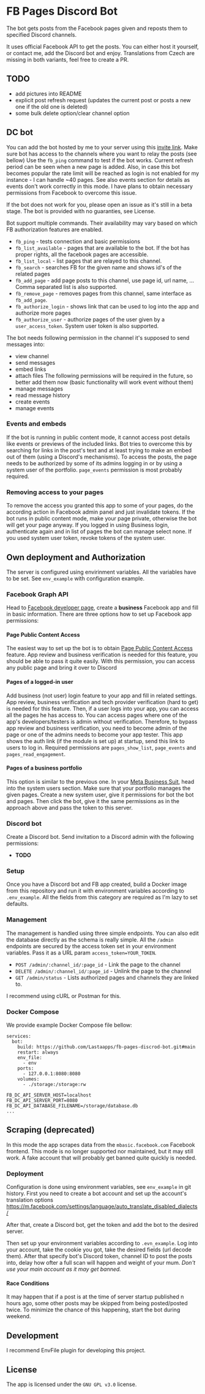 # FB Pages Discord Bot

The bot gets posts from the Facebook pages given and reposts them to
specified Discord channels.

It uses official Facebook API to get the posts.
You can either host it yourself, or contact me, add the Discord bot and enjoy.
Translations from Czech are missing in both variants, feel free to create a PR.

## TODO

- add pictures into README
- explicit post refresh request (updates the current post or posts a new one if the old one is deleted)
- some bulk delete option/clear channel option

## DC bot

You can add the bot hosted by me to your server using this
[invite link](https://discord.com/oauth2/authorize?client_id=1252917635948216401).
Make sure bot has access to the channels where you want to relay the posts (see bellow)
Use the `fb_ping` command to test if the bot works.
Current refresh period can be seen when a new page is added.
Also, in case this bot becomes popular the rate limit will be reached
as login is not enabled for my instance - I can handle ~40 pages.
See also events section for details as events don't work correctly in this mode.
I have plans to obtain necessary permissions from Facebook to overcome this issue.

If the bot does not work for you, please open an issue as it's still in a beta stage.
The bot is provided with no guaranties, see License.

Bot support multiple commands. Their availability may vary based on which FB authorization
features are enabled.

- `fb_ping` - tests connection and basic permissions
- `fb_list_available` - pages that are available to the bot. If the bot has proper rights,
  all the facebook pages are accessible.
- `fb_list_local` - list pages that are relayed to this channel.
- `fb_search` - searches FB for the given name and shows id's of the related pages
- `fb_add_page` - add page posts to this channel, use page id, url name, ... Comma separated list is also supported.
- `fb_remove_page` - removes pages from this channel, same interface as `fb_add_page`.
- `fb_authorize_login` - shows link that can be used to log into the app and authorize more pages
- `fb_authorize_user` - authorize pages of the user given by a `user_access_token`. System user token is also supported.

The bot needs following permission in the channel it's supposed to send messages into:

- view channel
- send messages
- embed links
- attach files
  The following permissions will be required in the future, so better add them now
  (basic functionality will work event without them)
- manage messages
- read message history
- create events
- manage events

### Events and embeds

If the bot is running in public content mode,
it cannot access post details like events or previews of the included links.
Bot tries to overcome this by searching for links in the post's text
and at least trying to make an embed out of them (using a Discord's mechanisms).
To access the posts, the page needs to be authorized by some of its admins logging in
or by using a system user of the portfolio.
`page_events` permission is most probably required.

### Removing access to your pages

To remove the access you granted this app to some of your pages,
do the according action in Facebook admin panel and just invalidate tokens.
If the bot runs in public content mode, make your page private,
otherwise the bot will get your page anyway.
If you logged in using Business login,
authenticate again and in list of pages the bot can manage select none.
If you used system user token, revoke tokens of the system user.

## Own deployment and Authorization

The server is configured using envirinment variables.
All the variables have to be set.
See `env_example` with configuration example.

### Facebook Graph API

Head to [Facebook developer page](https://developers.facebook.com),
create a **business** Facebook app and fill in basic information.
There are three options how to set up Facebook app permissions:

#### Page Public Content Access

The easiest way to set up the bot is to
obtain [Page Public Content Access](https://developers.facebook.com/docs/features-reference/page-public-content-access)
feature.
App review and business verification is needed for this feature,
you should be able to pass it quite easily.
With this permission, you can access any public page and bring it over to Discord

#### Pages of a logged-in user

Add business (not user) login feature to your app and fill in related settings.
App review, business verification and tech provider verification (hard to get) is needed for this feature.
Then, if a user logs into your app, you can access all the pages he has access to.
You can access pages where one of the app's developers/testers is admin without verification.
Therefore, to bypass app review and business verification, you need to become admin of the page or
one of the admins needs to become your app tester.
This app shows the auth link (if the module is set up) at startup, send this link to users to log in.
Required permissions are `pages_show_list`, `page_events` and `pages_read_engagement`.

#### Pages of a business portfolio

This option is similar to the previous one. In your [Meta Business Suit](https://business.facebook.com/latest),
head into the system users section. Make sure that your portfolio manages the given pages.
Create a new system user, give it permissions for bot the bot and pages.
Then click the bot, give it the same permissions as in the approach above and pass the token to this server.

### Discord bot

Create a Discord bot. Send invitation to a Discord admin with the following permissions:

- **TODO**

### Setup

Once you have a Discord bot and FB app created, build a Docker image
from this repository and run it with environment variables according
to `.env_example`. All the fields from this category are required as I'm lazy to set defaults.

### Management

The management is handled using three simple endpoints.
You can also edit the database directly as the schema is really simple.
All the `/admin` endpoints are secured by the access token set in your environment variables.
Pass it as a URL param `access_token=YOUR_TOKEN`.

- `POST /admin/:channel_id/:page_id` - Link the page to the channel
- `DELETE /admin/:channel_id/:page_id` - Unlink the page to the channel
- `GET /admin/status` - Lists authorized pages and channels they are linked to.

I recommend using cURL or Postman for this.

### Docker Compose

We provide example Docker Compose file bellow:

```docker-compose
services:
  bot:
    build: https://github.com/Lastaapps/fb-pages-discrod-bot.git#main
    restart: always
    env_file:
      - env
    ports:
      - 127.0.0.1:8080:8080
    volumes:
      - ./storage:/storage:rw
```

```env
FB_DC_API_SERVER_HOST=localhost
FB_DC_API_SERVER_PORT=8080
FB_DC_API_DATABASE_FILENAME=/storage/database.db
...
```

## Scraping (deprecated)

In this mode the app scrapes data from the `mbasic.facebook.com` Facebook frontend.
This mode is no longer supported nor maintained, but it may still work.
A fake account that will probably get banned quite quickly is needed.

### Deployment

Configuration is done using environment variables,
see `env_example` in git history.
First you need to create a bot account and
set up the account's translation options
https://m.facebook.com/settings/language/auto_translate_disabled_dialects/

After that, create a Discord bot, get the token and add the bot to the desired server.

Then set up your environment variables according to `.evn_example`.
Log into your account, take the cookie you got, take the desired fields (url decode them).
After that specify bot's Discord token, channel ID to post the posts into,
delay how ofter a full scan will happen and weight of your mum.
*Don't use your main account as it may get banned.*

#### Race Conditions

It may happen that if a post is at the time of server startup
published n hours ago,
some other posts may be skipped from being posted/posted twice.
To minimize the chance of this happening, start the bot during weekend.

## Development

I recommend EnvFile plugin for developing this project.

## License

The app is licensed under the `GNU GPL v3.0` license.
